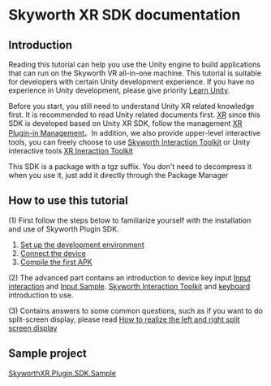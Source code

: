 Skyworth XR SDK documentation
===
## Introduction
Reading this tutorial can help you use the Unity engine to build applications that can run on the Skyworth VR all-in-one machine.
This tutorial is suitable for developers with certain Unity development experience. If you have no experience in Unity development, please give priority [Learn Unity](https://unity.cn/university).

Before you start, you still need to understand Unity XR related knowledge first. It is recommended to read Unity related documents first. [XR](https://docs.unity3d.com/Manual/XR.html) since this SDK is developed based on Unity XR SDK, follow the management [XR Plugin-in Management](https://docs.unity3d.com/Packages/com.unity.xr.management@3.2/manual/index.html)。In addition, we also provide upper-level interactive tools, you can freely choose to use [Skyworth Interaction Toolkit](articles/skyworth_interaction_tools.md) or Unity interactive tools [XR Ineraction Toolkit](https://docs.unity3d.com/Packages/com.unity.xr.interaction.toolkit@0.10/manual/index.html)

This SDK is a package with a tgz suffix. You don't need to decompress it when you use it, just add it directly through the Package Manager
## How to use this tutorial
(1) First follow the steps below to familiarize yourself with the installation and use of Skyworth Plugin SDK.
   1. [Set up the development environment](doc/set_dev.md)
   2. [Connect the device](doc/connectdevice.md)
   3. [Compile the first APK](doc/build_first_apk.md)

(2) The advanced part contains an introduction to device key input [Input interaction](doc/input.md) and [Input Sample](doc/sample.md). [Skyworth Interaction Toolkit](doc/skyworth_interaction_tools.md) and [keyboard](doc/keyboard.md) introduction to use.

(3) Contains answers to some common questions, such as if you want to do split-screen display, please read [How to realize the left and right split screen display](doc/sereo_sample.md)

## Sample project
[SkyworthXR.Plugin.SDK.Sample](https://github.com/skyworthvr/SkyworthXR.Plugin.SDK.Sample)
